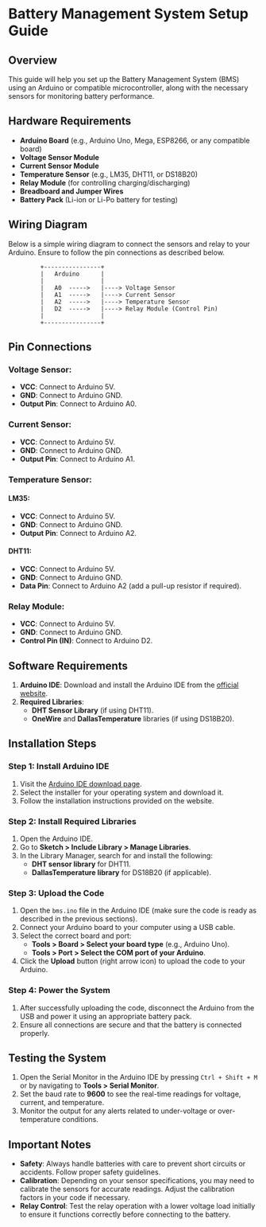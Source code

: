 # Battery Management System Setup Guide

## Overview
This guide will help you set up the Battery Management System (BMS) using an Arduino or compatible microcontroller, along with the necessary sensors for monitoring battery performance.

## Hardware Requirements
- **Arduino Board** (e.g., Arduino Uno, Mega, ESP8266, or any compatible board)
- **Voltage Sensor Module**
- **Current Sensor Module**
- **Temperature Sensor** (e.g., LM35, DHT11, or DS18B20)
- **Relay Module** (for controlling charging/discharging)
- **Breadboard and Jumper Wires**
- **Battery Pack** (Li-ion or Li-Po battery for testing)

## Wiring Diagram
Below is a simple wiring diagram to connect the sensors and relay to your Arduino. Ensure to follow the pin connections as described below.

```plaintext
         +----------------+
         |   Arduino      |
         |                |
         |   A0  ----->   |----> Voltage Sensor
         |   A1  ----->   |----> Current Sensor
         |   A2  ----->   |----> Temperature Sensor
         |   D2  ----->   |----> Relay Module (Control Pin)
         |                |
         +----------------+
```
## Pin Connections

### Voltage Sensor:
- **VCC**: Connect to Arduino 5V.
- **GND**: Connect to Arduino GND.
- **Output Pin**: Connect to Arduino A0.

### Current Sensor:
- **VCC**: Connect to Arduino 5V.
- **GND**: Connect to Arduino GND.
- **Output Pin**: Connect to Arduino A1.

### Temperature Sensor:

#### LM35:
- **VCC**: Connect to Arduino 5V.
- **GND**: Connect to Arduino GND.
- **Output Pin**: Connect to Arduino A2.

#### DHT11:
- **VCC**: Connect to Arduino 5V.
- **GND**: Connect to Arduino GND.
- **Data Pin**: Connect to Arduino A2 (add a pull-up resistor if required).

### Relay Module:
- **VCC**: Connect to Arduino 5V.
- **GND**: Connect to Arduino GND.
- **Control Pin (IN)**: Connect to Arduino D2.

## Software Requirements
1. **Arduino IDE**: Download and install the Arduino IDE from the [official website](https://www.arduino.cc/en/software).
2. **Required Libraries**:
   - **DHT Sensor Library** (if using DHT11).
   - **OneWire** and **DallasTemperature** libraries (if using DS18B20).

## Installation Steps

### Step 1: Install Arduino IDE
1. Visit the [Arduino IDE download page](https://www.arduino.cc/en/software).
2. Select the installer for your operating system and download it.
3. Follow the installation instructions provided on the website.

### Step 2: Install Required Libraries
1. Open the Arduino IDE.
2. Go to **Sketch > Include Library > Manage Libraries**.
3. In the Library Manager, search for and install the following:
   - **DHT sensor library** for DHT11.
   - **DallasTemperature library** for DS18B20 (if applicable).

### Step 3: Upload the Code
1. Open the `bms.ino` file in the Arduino IDE (make sure the code is ready as described in the previous sections).
2. Connect your Arduino board to your computer using a USB cable.
3. Select the correct board and port:
   - **Tools > Board > Select your board type** (e.g., Arduino Uno).
   - **Tools > Port > Select the COM port of your Arduino**.
4. Click the **Upload** button (right arrow icon) to upload the code to your Arduino.

### Step 4: Power the System
1. After successfully uploading the code, disconnect the Arduino from the USB and power it using an appropriate battery pack.
2. Ensure all connections are secure and that the battery is connected properly.

## Testing the System
1. Open the Serial Monitor in the Arduino IDE by pressing `Ctrl + Shift + M` or by navigating to **Tools > Serial Monitor**.
2. Set the baud rate to **9600** to see the real-time readings for voltage, current, and temperature.
3. Monitor the output for any alerts related to under-voltage or over-temperature conditions.

## Important Notes
- **Safety**: Always handle batteries with care to prevent short circuits or accidents. Follow proper safety guidelines.
- **Calibration**: Depending on your sensor specifications, you may need to calibrate the sensors for accurate readings. Adjust the calibration factors in your code if necessary.
- **Relay Control**: Test the relay operation with a lower voltage load initially to ensure it functions correctly before connecting to the battery.


